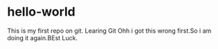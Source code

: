 # hello-world
This is my first repo on git. Learing Git
Ohh i got this wrong first.So i am doing it again.BEst Luck.
